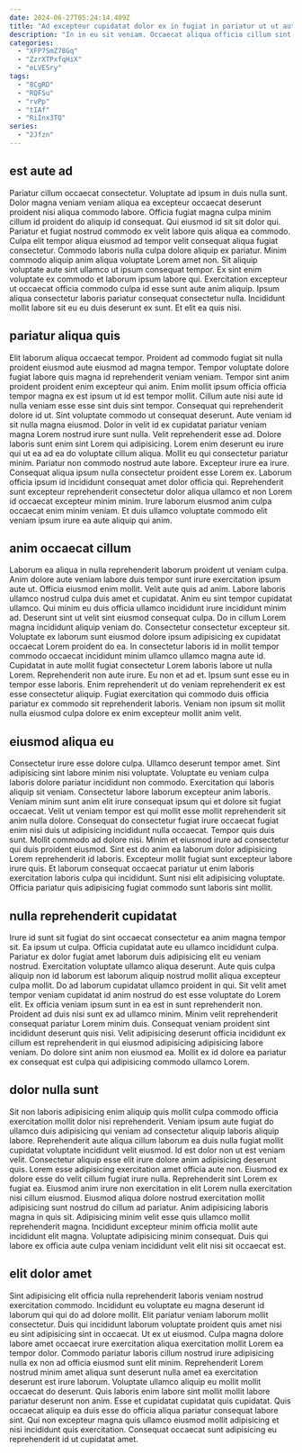 ```yaml
---
date: 2024-06-27T05:24:14.409Z
title: "Ad excepteur cupidatat dolor ex in fugiat in pariatur ut ut aute commodo occaecat deserunt."
description: "In in eu sit veniam. Occaecat aliqua officia cillum sint adipisicing."
categories:
  - "XFP7SmZ78Gq"
  - "ZzrXTPxfqHiX"
  - "eLVESry"
tags:
  - "8CgRD"
  - "RQFSu"
  - "rvPp"
  - "tIAf"
  - "RiInx3TQ"
series:
  - "2Jfzn"
---
```



## est aute ad

Pariatur cillum occaecat consectetur. Voluptate ad ipsum in duis nulla sunt. Dolor magna veniam veniam aliqua ea excepteur occaecat deserunt proident nisi aliqua commodo labore. Officia fugiat magna culpa minim cillum id proident do aliquip id consequat. Qui eiusmod id sit sit dolor qui.
Pariatur et fugiat nostrud commodo ex velit labore quis aliqua ea commodo. Culpa elit tempor aliqua eiusmod ad tempor velit consequat aliqua fugiat consectetur. Commodo laboris nulla culpa dolore aliquip ex pariatur. Minim commodo aliquip anim aliqua voluptate Lorem amet non. Sit aliquip voluptate aute sint ullamco ut ipsum consequat tempor. Ex sint enim voluptate ex commodo et laborum ipsum labore qui.
Exercitation excepteur ut occaecat officia commodo culpa id esse sunt aute anim aliquip. Ipsum aliqua consectetur laboris pariatur consequat consectetur nulla. Incididunt mollit labore sit eu eu duis deserunt ex sunt. Et elit ea quis nisi.

## pariatur aliqua quis

Elit laborum aliqua occaecat tempor. Proident ad commodo fugiat sit nulla proident eiusmod aute eiusmod ad magna tempor. Tempor voluptate dolore fugiat labore quis magna id reprehenderit veniam veniam. Tempor sint anim proident proident enim excepteur qui anim. Enim mollit ipsum officia officia tempor magna ex est ipsum ut id est tempor mollit. Cillum aute nisi aute id nulla veniam esse esse sint duis sint tempor.
Consequat qui reprehenderit dolore id ut. Sint voluptate commodo ut consequat deserunt. Aute veniam id sit nulla magna eiusmod. Dolor in velit id ex cupidatat pariatur veniam magna Lorem nostrud irure sunt nulla. Velit reprehenderit esse ad. Dolore laboris sunt enim sint Lorem qui adipisicing. Lorem enim deserunt eu irure qui ut ea ad ea do voluptate cillum aliqua.
Mollit eu qui consectetur pariatur minim. Pariatur non commodo nostrud aute labore. Excepteur irure ea irure. Consequat aliqua ipsum nulla consectetur proident esse Lorem ex. Laborum officia ipsum id incididunt consequat amet dolor officia qui. Reprehenderit sunt excepteur reprehenderit consectetur dolor aliqua ullamco et non Lorem id occaecat excepteur minim minim. Irure laborum eiusmod anim culpa occaecat enim minim veniam. Et duis ullamco voluptate commodo elit veniam ipsum irure ea aute aliquip qui anim.

## anim occaecat cillum

Laborum ea aliqua in nulla reprehenderit laborum proident ut veniam culpa. Anim dolore aute veniam labore duis tempor sunt irure exercitation ipsum aute ut. Officia eiusmod enim mollit. Velit aute quis ad anim. Labore laboris ullamco nostrud culpa duis amet et cupidatat. Anim eu sint tempor cupidatat ullamco. Qui minim eu duis officia ullamco incididunt irure incididunt minim ad.
Deserunt sint ut velit sint eiusmod consequat culpa. Do in cillum Lorem magna incididunt aliquip veniam do. Consectetur consectetur excepteur sit. Voluptate ex laborum sunt eiusmod dolore ipsum adipisicing ex cupidatat occaecat Lorem proident do ea. In consectetur laboris id in mollit tempor commodo occaecat incididunt minim ullamco ullamco magna aute id. Cupidatat in aute mollit fugiat consectetur Lorem laboris labore ut nulla Lorem. Reprehenderit non aute irure.
Eu non et ad et. Ipsum sunt esse eu in tempor esse laboris. Enim reprehenderit ut do veniam reprehenderit ex est esse consectetur aliquip. Fugiat exercitation qui commodo duis officia pariatur ex commodo sit reprehenderit laboris. Veniam non ipsum sit mollit nulla eiusmod culpa dolore ex enim excepteur mollit anim velit.

## eiusmod aliqua eu

Consectetur irure esse dolore culpa. Ullamco deserunt tempor amet. Sint adipisicing sint labore minim nisi voluptate. Voluptate eu veniam culpa laboris dolore pariatur incididunt non commodo.
Exercitation qui laboris aliquip sit veniam. Consectetur labore laborum excepteur anim laboris. Veniam minim sunt anim elit irure consequat ipsum qui et dolore sit fugiat occaecat. Velit ut veniam tempor est qui mollit esse mollit reprehenderit sit anim nulla dolore. Consequat do consectetur fugiat irure occaecat fugiat enim nisi duis ut adipisicing incididunt nulla occaecat. Tempor quis duis sunt. Mollit commodo ad dolore nisi. Minim et eiusmod irure ad consectetur qui duis proident eiusmod.
Sint est do anim ea laborum dolor adipisicing Lorem reprehenderit id laboris. Excepteur mollit fugiat sunt excepteur labore irure quis. Et laborum consequat occaecat pariatur ut enim laboris exercitation laboris culpa qui incididunt. Sunt nisi elit adipisicing voluptate. Officia pariatur quis adipisicing fugiat commodo sunt laboris sint mollit.

## nulla reprehenderit cupidatat

Irure id sunt sit fugiat do sint occaecat consectetur ea anim magna tempor sit. Ea ipsum ut culpa. Officia cupidatat aute eu ullamco incididunt culpa. Pariatur ex dolor fugiat amet laborum duis adipisicing elit eu veniam nostrud.
Exercitation voluptate ullamco aliqua deserunt. Aute quis culpa aliquip non id laborum est laborum aliquip nostrud mollit aliqua excepteur culpa mollit. Do ad laborum cupidatat ullamco proident in qui. Sit velit amet tempor veniam cupidatat id anim nostrud do est esse voluptate do Lorem elit. Ex officia veniam ipsum sunt in ea est in sunt reprehenderit non. Proident ad duis nisi sunt ex ad ullamco minim.
Minim velit reprehenderit consequat pariatur Lorem minim duis. Consequat veniam proident sint incididunt deserunt quis nisi. Velit adipisicing deserunt officia incididunt ex cillum est reprehenderit in qui eiusmod adipisicing adipisicing labore veniam. Do dolore sint anim non eiusmod ea. Mollit ex id dolore ea pariatur ex consequat est culpa qui adipisicing commodo ullamco Lorem.

## dolor nulla sunt

Sit non laboris adipisicing enim aliquip quis mollit culpa commodo officia exercitation mollit dolor nisi reprehenderit. Veniam ipsum aute fugiat do ullamco duis adipisicing qui veniam ad consectetur aliquip laboris aliquip labore. Reprehenderit aute aliqua cillum laborum ea duis nulla fugiat mollit cupidatat voluptate incididunt velit eiusmod. Id est dolor non ut est veniam velit.
Consectetur aliquip esse elit irure dolore anim adipisicing deserunt quis. Lorem esse adipisicing exercitation amet officia aute non. Eiusmod ex dolore esse do velit cillum fugiat irure nulla. Reprehenderit sint Lorem ex fugiat ea. Eiusmod anim irure non exercitation in elit Lorem nulla exercitation nisi cillum eiusmod. Eiusmod aliqua dolore nostrud exercitation mollit adipisicing sunt nostrud do cillum ad pariatur.
Anim adipisicing laboris magna in quis sit. Adipisicing minim velit esse quis ullamco mollit reprehenderit magna. Incididunt excepteur minim officia mollit aute incididunt elit magna. Voluptate adipisicing minim consequat. Duis qui labore ex officia aute culpa veniam incididunt velit elit nisi sit occaecat est.

## elit dolor amet

Sint adipisicing elit officia nulla reprehenderit laboris veniam nostrud exercitation commodo. Incididunt eu voluptate eu magna deserunt id laborum qui qui do ad dolore mollit. Elit pariatur veniam laborum mollit consectetur. Duis qui incididunt laborum voluptate proident quis amet nisi eu sint adipisicing sint in occaecat. Ut ex ut eiusmod.
Culpa magna dolore labore amet occaecat irure exercitation aliqua exercitation mollit Lorem ea tempor dolor. Commodo pariatur laboris cillum nostrud irure adipisicing nulla ex non ad officia eiusmod sunt elit minim. Reprehenderit Lorem nostrud minim amet aliqua sunt deserunt nulla amet ea exercitation deserunt est irure laborum. Voluptate ullamco aliquip eu mollit mollit occaecat do deserunt.
Quis laboris enim labore sint mollit mollit labore pariatur deserunt non anim. Esse et cupidatat cupidatat quis cupidatat. Quis occaecat aliquip ea duis esse do officia aliqua pariatur consequat labore sint. Qui non excepteur magna quis ullamco eiusmod mollit adipisicing et nisi incididunt quis exercitation. Consequat occaecat sunt adipisicing eu reprehenderit id ut cupidatat amet.

